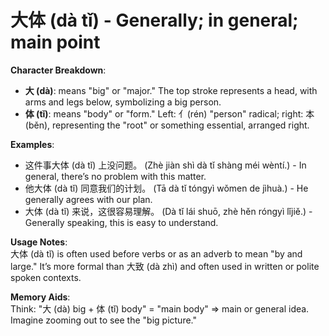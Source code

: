 # **大体 (dà tǐ) - Generally; in general; main point**

**Character Breakdown**:  
- **大 (dà)**: means "big" or "major." The top stroke represents a head, with arms and legs below, symbolizing a big person.  
- **体 (tǐ)**: means "body" or "form." Left: 亻(rén) "person" radical; right: 本 (běn), representing the "root" or something essential, arranged right.

**Examples**:  
- 这件事大体 (dà tǐ) 上没问题。 (Zhè jiàn shì dà tǐ shàng méi wèntí.) - In general, there’s no problem with this matter.  
- 他大体 (dà tǐ) 同意我们的计划。 (Tā dà tǐ tóngyì wǒmen de jìhuà.) - He generally agrees with our plan.  
- 大体 (dà tǐ) 来说，这很容易理解。 (Dà tǐ lái shuō, zhè hěn róngyì lǐjiě.) - Generally speaking, this is easy to understand.

**Usage Notes**:  
大体 (dà tǐ) is often used before verbs or as an adverb to mean "by and large." It’s more formal than 大致 (dà zhì) and often used in written or polite spoken contexts.

**Memory Aids**:  
Think: "大 (dà) big + 体 (tǐ) body" = "main body" ⇒ main or general idea. Imagine zooming out to see the "big picture."